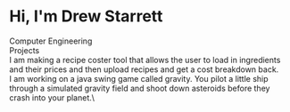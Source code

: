 # Hi, I'm Drew Starrett
Computer Engineering\
Projects\
I am making a recipe coster tool that allows the user to load in ingredients and their prices and then upload recipes and get a cost breakdown back.\
I am working on a java swing game called gravity. You pilot a little ship through a simulated gravity field and shoot down asteroids before they crash into your planet.\
